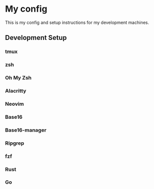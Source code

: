 # My config

This is my config and setup instructions for my development machines.

## Development Setup

### tmux

### zsh

### Oh My Zsh

### Alacritty

### Neovim

### Base16

### Base16-manager

### Ripgrep

### fzf

### Rust

### Go


